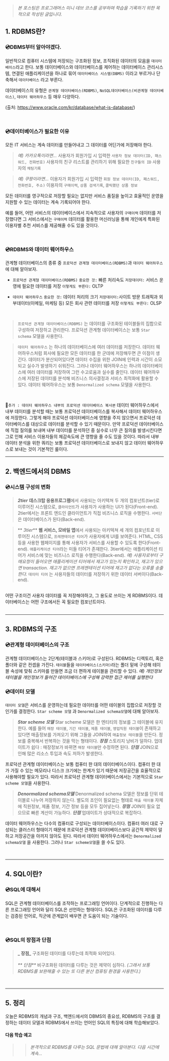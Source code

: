 
>_본 포스팅은 프로그래머스 미니 데브 코스를 공부하며 
학습을 기록하기 위한 목적으로 작성된 글입니다._

## 1. RDBMS란?
### 💿DBMS부터 알아야겠다.
일반적으로 컴퓨터 시스템에 저장되는 구조화된 정보, 조직화된 데이터의 모음을 `데이터베이스`라고 한다. 보통 데이터베이스와 데이터베이스를 제어하는 데이터베이스 관리시스템, 연결된 애플리케이션을 하나로 묶어 `데이터베이스 시스템(DBMS)` 이라고 부르거나 단축해서  `데이터베이스` 라고 부른다.


데이터베이스의 유형은 `관계형 데이터베이스(RDBMS)`, `NoSQL데이터베이스(비관계형 데이터베이스)`, `데이터 웨어하우스` 등 매우 다양하다.  

(출처: <https://www.oracle.com/kr/database/what-is-database/>)

<br/>

### 💿데이터베이스가 필요한 이유
모든 IT 서비스는 계속 데이터를 만들어내고 그 데이터를 어딘가에 저장해야 한다.
> _예) 카카오톡이라면…_ 
사용자가 회원가입 시 입력한 `사용자 정보 데이터(ID, 패스워드, 전화번호)`
사용자의 친구 리스트를 관리하기 위해 필요한 `친구들의 ID`
사용자의 `채팅기록`

>_예) 쿠팡이라면…_
이용자가 회원가입 시 입력한 `회원 정보 데이터(ID, 패스워드, 전화번호, 주소)`
이용자의 `구매이력`, `상품 검색기록`, `클릭했던 상품 정보`


모든 데이터를 영구적으로 저장할 필요는 없지만
서비스 품질을 높이고 효율적인 운영을 지원할 수 있는 데이터는 계속 기록되어야 한다.

예를 들어, 
어떤 서비스의 데이터베이스에서 
지속적으로 사용자의 `구매이력` 데이터를 저장했다면 
그 서비스에서는 `구매이력` 데이터를 활용한 머신러닝을 통해 
개인에게 특화된 이용자별 추천 서비스를 제공해줄 수도 있을 것이다.
	
    
<br/>


### 💿RDBMS와 데이터 웨어하우스
관계형 데이터베이스의 종류 중 `프로덕션 관계형 데이터베이스(RDBMS)`과 `데이터 웨어하우스`에 대해 알아보자.

- `프로덕션 관계형 데이터베이스(RDBMS)` 
`중요한 것:` 빠른 처리속도
`저장데이터:` 서비스 운영에 필요한 데이터를 저장
`이렇게도 부른다:` OLTP

- `데이터 웨어하우스` 
`중요한 것:` 데이터 처리의 크기
`저장데이터:`사이트 방문 트래픽과 외부데이터(이메일, 마케팅 등) 모든 회사 관련 데이터를 저장
`이렇게도 부른다:` OLSP
<BR/>

> `프로덕션 관계형 데이터베이스(RDBMS)` 는 데이터를 구조화된 테이블들의 집합으로 구성하여 저장하고 관리한다. 프로덕션 관계형 데이터베이스는 보통 `Star schema` 모델을 사용한다. 

> `데이터 웨어하우스` 는 하나의 데이터베이스에 여러 데이터를 저장한다. 데이터 웨어하우스처럼 회사에 필요한 모든 데이터를 한 군데에 저장해두면 큰 이점이 생긴다. 데이터가 분산되어있다면 데이터 수집을 위한 JOIN에 인력과 시간이 소모되고 실수가 발생하기 쉬워진다. 그러나 데이터 웨어하우스는 하나의 데이터베이스에 여러 데이터를 저장하여 그런 수고로움과 실수를 줄인다. 데이터 웨어하우스에 저장된 데이터를 분석해 비즈니스 의사결정과 서비스 최적화에 활용할 수 있다. 데이터 웨어하우스는 보통 `Denormalized schema` 모델을 사용한다.

<BR/>

🎇`추가 : 데이터 웨어하우스 내부의 프로덕션 데이터베이스 복사본`
데이터 웨어하우스에서 내부 데이터를 분석할 때는 보통 프로덕션 데이터베이스를 복사해서 데이터 웨어하우스에 저장한다. 그렇게 해야 프로덕션 데이터베이스에 영향을 주지 않으면서 프로덕션 데이터베이스를 대상으로 데이터를 분석할 수 있기 때문이다. 만약 프로덕션 데이터베이스에 직접 질의를 보내며 내부 데이터를 분석하던 중 실수로 너무 큰 질의를 발생시킨다면 그로 인해 서비스 이용자들의 체감속도에 큰 영향을 줄 수도 있을 것이다. 따라서 내부 데이터 분석을 위한 쿼리는 보통 프로덕션 데이터베이스로 보내지 않고 데이터 웨어하우스로 보내는 것이 기본적인 룰이다.
<BR/>

---



## 2. 백엔드에서의 DBMS

### 💿시스템 구성의 변화

> **_2tier_**
**데스크탑 응용프로그램**에서 사용되는 아키텍쳐
두 개의 컴포넌트(tier)로 이루어진 시스템으로, 
`클라이언트`가 사용자가 사용하는 UI가 된다(Front-end). 
2tier에서는 프론트 엔드인 클라이언트가 직접 비즈니스 로직을 수행한다.
`서버단`은 데이터베이스가 된다(Back-end).

>** _3tier_**
**웹 서비스, 모바일 앱**에서 사용되는 아키텍쳐
세 개의 컴포넌트로 이루어진 시스템으로, 
`프레젠테이션 티어`가 사용자에게 UI를 보여준다. HTML, CSS 등을 사용한 웹페이지를 통해 사용자가 서비스를 사용할 수 있도록 한다(Front-end).
`애플리케이션 티어`라는 미들 티어가 존재한다. 3tier에서는 애플리케이션 티어가 서비스에 맞는 비즈니스 로직을 수행한다(Back-end). _예) 사용자로부터 구매요청이 들어오면 애플리케이션 티어에서 재고가 있는지 확인하고, 재고가 있으면 transaction. 재고가 없으면 프레젠테이션 티어에 재고가 없다는 오류를 송출한다._
`데이터 티어` 는 사용자들의 데이터를 저장하기 위한 데이터 서버이다(Back-end).

<br/>
어떤 구조이건 사용자 데이터를 꼭 저장해야하고, 그 용도로 쓰이는 게 RDBMS이다. 
데이터베이스는 어떤 구조에서든 꼭 필요한 컴포넌트이다.

<BR/>
<BR/>

---

## 3. RDBMS의 구조
### 💿관계형 데이터베이스의 구조
관계형 데이터베이스는 2단계(테이블과 스키마)로 구성된다. RDBMS는 디렉토리, 혹은 폴더와 같은 컨셉을 가진다. `테이블`들을 `데이터베이스(스키마)`라는 폴더 밑에 구성해 테이블 속성에 맞춰 스키마를 만들면 조금 더 편하게 테이블을 관리할 수 있다. 
_예) 개인정보 테이블을 개인정보가 들어간 데이터베이스에 구성해 강력한 접근 제어를 실행한다_
<BR/>

### 💿데이터 모델
`데이터 모델`은 서비스를 운영하는데 필요한 데이터를 어떤 테이블의 집합으로 저장할 것인가를 결정한다.
`Star scheme 모델` 과 `Denormalized schema모델`에 대해 알아보자.

> **_Star scheme 모델_**
Star scheme 모델은 한 엔티티의 정보를 그 테이블에 유지한다. 예를 들어 `매장 테이블`, `기간 테이블`, `제품 테이블`, `영업직원 테이블`이 존재하고 있다면 매출정보를 가져오기 위해 그들을 JOIN하여 `매출정보 테이블`을 만든다. 정보를 중복해서 반복하는 것을 막는 형태이다.
_**장점**_
스토리지 낭비가 덜하다.
업데이트가 쉽다 : 매장정보가 바뀌면 `매장 테이블`만 수정하면 된다.
_**단점**_
JOIN으로 인해 많은 리소스 투입과 속도 저하가 발생한다.

프로덕션 관계형 데이터베이스는 보통 컴퓨터 한 대의 데이터베이스이다. 컴퓨터 한 대가 가질 수 있는 메모리나 디스크 크기에는 한계가 있기 때문에 저장공간을 효율적으로 사용해야할 필요가 있다. 따라서 프로덕션 관계형 데이터베이스에서는 기본적으로 `Star scheme 모델`을 사용한다.




> **_Denormalized schema모델_**
Denormalized schema 모델은 정보를 단위 테이블로 나누어 저장하지 않는다. 별도의 조인이 필요없는 형태로 `매출 테이블` 자체에 직원정보, 제품 정보, 기간 정보 등을 모두 집어넣는다.
_**장점**_
JOIN이 필요 없으므로 빠른 계산이 가능하다.
_**단점**_
업데이트가 상대적으로 복잡하다.

데이터 웨어하우스는 다수의 컴퓨터로 구성되는 데이터베이스이다. 컴퓨터 여러 대로 구성되는 클러스터 형태이기 때문에 프로덕션 관계형 데이터베이스보다 공간적 제약이 덜하고 저장공간을 아끼지 않아도 된다. 따라서 데이터 웨어하우스에서는 `Denormalized schema모델` 을 사용한다. 그러나 `Star scheme모델`을 쓸 수도 있다.

<br/>

---

## 4. SQL이란?
### 💿SQL에 대해서
SQL은 관계형 데이터베이스를 조작하는 프로그래밍 언어이다.
단계적으로 진행하는 다른 프로그래밍 언어와 달리 SQL은 선언하는 형태이다.
SQL은 구조화된 데이터를 다루는 검증된 언어로, 직군에 관계없이 배우면 큰 도움이 되는 기술이다.

<BR/>

### 💿SQL의 장점과 단점
> **_ 장점_**
 구조화된 데이터를 다루는데 최적화 되어있다.<BR/><BR/>
_** 단점**_
비구조화된 데이터를 다루는 것은 제약이 심하다.
_(그래서 보통 RDBMS를 보완해줄 수 있는 또 다른 분산 컴퓨팅 환경을 사용한다.)_

<BR/>

---
## 5. 정리

오늘은 RDBMS의 개념과 구조, 백엔드에서의 DBMS의 중요성, RDBMS의 구조를 결정하는 데이터 모델과 RDBMS에서 쓰이는 언어인 SQL의 특징에 대해 학습해보았다. 
<BR/>

#### 다음 학습 예고

>> _본격적으로 RDBMS를 다루는 SQL 문법에 대해 알아본다.
다음 시간에 계속…_